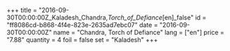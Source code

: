 +++
title = "2016-09-30T00:00:00Z_Kaladesh_Chandra,_Torch_of_Defiance_[en]_false"
id = "ff8086cd-b868-4f4e-823e-2635ad7ebc07"
date = "2016-09-30T00:00:00Z"
name = "Chandra, Torch of Defiance"
lang = ["en"]
price = "7.88"
quantity = 4
foil = false
set = "Kaladesh"
+++
